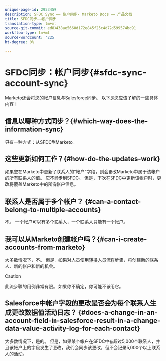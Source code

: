 ```yaml
---
unique-page-id: 2953459
description: SFDC Sync —— 帐户同步- Marketo Docs —— 产品文档
title: SFDC同步——帐户同步
translation-type: tm+mt
source-git-commit: ed83438ae5660d172e845f25c4d72d599574bd91
workflow-type: tm+mt
source-wordcount: '225'
ht-degree: 0%

---
```



# SFDC同步：帐户同步{#sfdc-sync-account-sync}

Marketo还会将您的帐户信息与Salesforce同步。 以下是您应该了解的一些具体内容！

## 信息以哪种方式同步？{#which-way-does-the-information-sync}

只有一种方式：从SFDC到Marketo。

## 这些更新如何工作？{#how-do-the-updates-work}

如果您在Marketo中更新了联系人的“帐户”字段，则会更改Marketo中属于该帐户的所有联系人的值。 它不同步到SFDC。 但是，下次在SFDC中更新该帐户时，更改将覆盖Marketo中的所有帐户信息。

## 联系人是否属于多个帐户？ {#can-a-contact-belong-to-multiple-accounts}

不。 一个帐户可以有多个联系人，一个联系人只能有一个帐户。

## 我可以从Marketo创建帐户吗？{#can-i-create-accounts-from-marketo}

大多数情况下，不。 但是，如果对人员使用[转换人员](/help/marketo/product-docs/core-marketo-concepts/smart-campaigns/flow-actions/convert-person.md)流程步骤，将创建新的联系人、新的帐户和新的机会。

>[!CAUTION]
>
>此流步骤的用例非常有限。 如果你不确定，你可能不该用它。

## Salesforce中帐户字段的更改是否会为每个联系人生成更改数据值活动日志？ {#does-a-change-in-an-account-field-in-salesforce-result-in-a-change-data-value-activity-log-for-each-contact}

大多数情况下，是的。 但是，如果某个帐户在SFDC中有超过5,000个联系人，并且该帐户上的字段发生了更改，我们会同步该更改，但不会记录5,000个以上联系人的活动。
